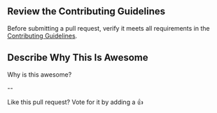 ## Review the Contributing Guidelines

Before submitting a pull request, verify it meets all requirements in the [Contributing Guidelines](https://github.com/kmcquade/awesome-azure-security/blob/master/CONTRIBUTING.md).

## Describe Why This Is Awesome

Why is this awesome?

--

Like this pull request?  Vote for it by adding a :+1:

